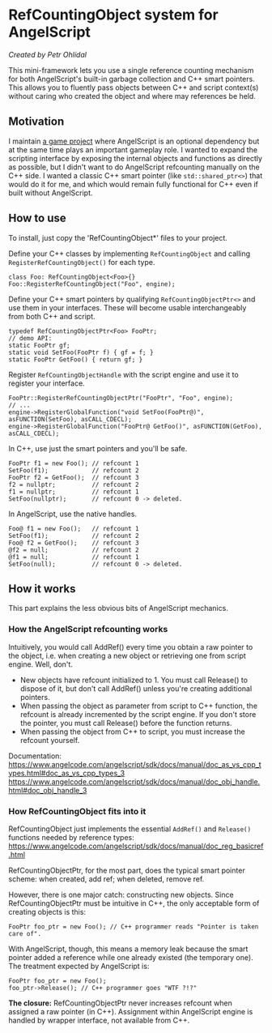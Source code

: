 
# RefCountingObject system for AngelScript

_Created by Petr Ohlídal_

This mini-framework lets you use a single reference counting mechanism for both
AngelScript's built-in garbage collection and C++ smart pointers. This allows you to fluently
pass objects between C++ and script context(s) without caring who created the object and where may
references be held.

## Motivation

I maintain [a game project](https://github.com/RigsOfRods/rigs-of-rods)
where AngelScript is an optional dependency
but at the same time plays an important gameplay role.
I wanted to expand the scripting interface by exposing
the internal objects and functions as directly as possible, but I didn't want to do
AngelScript refcounting manually on the C++ side.
I wanted a classic C++ smart pointer (like `std::shared_ptr<>`) that would do it for me,
and which would remain fully functional for C++ even if built without AngelScript.

## How to use

To install, just copy the 'RefCountingObject\*' files to your project.

Define your C++ classes by implementing `RefCountingObject`
and calling `RegisterRefCountingObject()` for each type.

```
class Foo: RefCountingObject<Foo>{}
Foo::RegisterRefCountingObject("Foo", engine);
```

Define your C++ smart pointers by qualifying `RefCountingObjectPtr<>`
and use them in your interfaces. 
These will become usable interchangeably from both C++ and script.

```
typedef RefCountingObjectPtr<Foo> FooPtr;
// demo API:
static FooPtr gf;
static void SetFoo(FooPtr f) { gf = f; }
static FooPtr GetFoo() { return gf; }
```

Register `RefCountingObjectHandle` with the script engine
and use it to register your interface.

```
FooPtr::RegisterRefCountingObjectPtr("FooPtr", "Foo", engine);
// ...
engine->RegisterGlobalFunction("void SetFoo(FooPtr@)", asFUNCTION(SetFoo), asCALL_CDECL);
engine->RegisterGlobalFunction("FooPtr@ GetFoo()", asFUNCTION(GetFoo), asCALL_CDECL);
```

In C++, use just the smart pointers and you'll be safe.

```
FooPtr f1 = new Foo(); // refcount 1
SetFoo(f1);            // refcount 2
FooPtr f2 = GetFoo();  // refcount 3
f2 = nullptr;          // refcount 2
f1 = nullptr;          // refcount 1
SetFoo(nullptr);       // refcount 0 -> deleted.
```

In AngelScript, use the native handles.

```
Foo@ f1 = new Foo();   // refcount 1
SetFoo(f1);            // refcount 2
Foo@ f2 = GetFoo();    // refcount 3
@f2 = null;            // refcount 2
@f1 = null;            // refcount 1
SetFoo(null);          // refcount 0 -> deleted.
```

## How it works

This part explains the less obvious bits of AngelScript mechanics.

### How the AngelScript refcounting works

 Intuitively, you would call AddRef() every time you obtain a raw pointer to the object, 
 i.e. when creating a new object or retrieving one from script engine. Well, don't.
 
 * New objects have refcount initialized to 1.
   You must call Release() to dispose of it, but don't call AddRef() unless you're creating additional pointers.
 * When passing the object as parameter from script to C++ function, the refcount is already incremented by the script engine.
   If you don't store the pointer, you must call Release() before the function returns.
 * When passing the object from C++ to script, you must increase the refcount yourself.
 
Documentation: 
   https://www.angelcode.com/angelscript/sdk/docs/manual/doc_as_vs_cpp_types.html#doc_as_vs_cpp_types_3
   https://www.angelcode.com/angelscript/sdk/docs/manual/doc_obj_handle.html#doc_obj_handle_3
   
### How RefCountingObject fits into it

RefCountingObject just implements the essential `AddRef()` and `Release()` functions needed by reference types:
https://www.angelcode.com/angelscript/sdk/docs/manual/doc_reg_basicref.html

RefCountingObjectPtr, for the most part, does the typical smart pointer scheme:
when created, add ref; when deleted, remove ref.

However, there is one major catch: constructing new objects. Since RefCountingObjectPtr must
be intuitive in C++, the only acceptable form of creating objects is this:
```
FooPtr foo_ptr = new Foo(); // C++ programmer reads "Pointer is taken care of".
```
With AngelScript, though, this means a memory leak because the smart pointer added a reference
while one already existed (the temporary one). The treatment expected by AngelScript is:
```
FooPtr foo_ptr = new Foo();
foo_ptr->Release(); // C++ programmer goes "WTF ?!?"
```
**The closure:** RefCountingObjectPtr never increases refcount when assigned a raw pointer (in C++).
Assignment within AngelScript engine is handled by wrapper interface, not available from C++.

  
